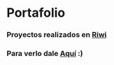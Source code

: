 # Portafolio

### Proyectos realizados en [Riwi](https://riwi.io/)
### Para verlo dale [Aquí](https://juankyyy.vercel.app/) :)